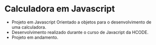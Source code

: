# Calculadora em Javascript


- Projeto em Javascript Orientado a objetos para o desenvolvimento de uma calculadora.
- Desenvolvimento realizado durante o curso de Javacript da HCODE.
- Projeto em andamento.
